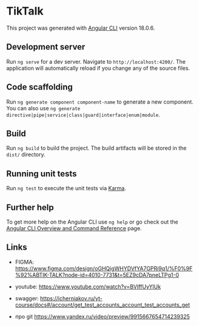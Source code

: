# TikTalk

This project was generated with [Angular CLI](https://github.com/angular/angular-cli) version 18.0.6.

## Development server

Run `ng serve` for a dev server. Navigate to `http://localhost:4200/`. The application will automatically reload if you change any of the source files.

## Code scaffolding

Run `ng generate component component-name` to generate a new component. You can also use `ng generate directive|pipe|service|class|guard|interface|enum|module`.

## Build

Run `ng build` to build the project. The build artifacts will be stored in the `dist/` directory.

## Running unit tests

Run `ng test` to execute the unit tests via [Karma](https://karma-runner.github.io).

## Further help

To get more help on the Angular CLI use `ng help` or go check out the [Angular CLI Overview and Command Reference](https://angular.dev/tools/cli) page.

## Links
- FIGMA:
https://www.figma.com/design/oGHQigWHYDVfYA7GPRi9q1/%F0%9F%92%ABTIK-TALK?node-id=4010-7731&t=5EZ9cDA7pneLTPg1-0

- youtube:
https://www.youtube.com/watch?v=BVIffUyYlUk

- swagger:
https://icherniakov.ru/yt-course/docs#/account/get_test_accounts_account_test_accounts_get

- про git
https://www.yandex.ru/video/preview/9915667654714239325